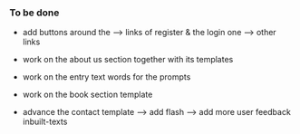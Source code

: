 ### To be done
 - add buttons around the 
    --> links of register & the login one
    --> other links

 - work on the about us section together with its templates
 - work on the entry text words for the prompts
 - work on the book section template
 - advance the contact template
   --> add flash
   --> add more user feedback inbuilt-texts